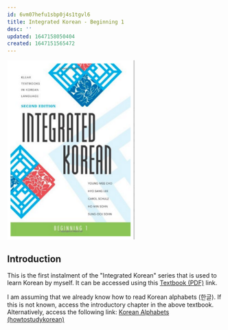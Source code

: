 ```yaml
---
id: 6vm07hefu1sbp0j4s1tgvl6
title: Integrated Korean - Beginning 1
desc: ''
updated: 1647158050404
created: 1647151565472
---
```


![Front_Cover](./assets/beginning-1.ik-b1.png)

## Introduction

This is the first instalment of the "Integrated Korean" series that is used to learn Korean by myself. It can be accessed using this
[Textbook (PDF)](https://drive.google.com/file/d/1W-GK0Lagw_mXQbzWLgcxnplz4sz6GL5P/view?usp=sharing) link.

I am assuming that we already know how to read Korean alphabets (한글). If this is not known, access the introductory chapter in the above textbook. Alternatively, access the following link: [Korean Alphabets (howtostudykorean)](https://www.howtostudykorean.com/unit0/unit0lesson1/)

